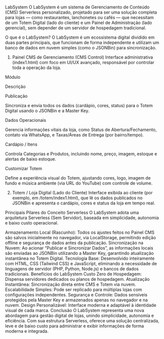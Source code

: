 LabSystem
O LabSystem é um sistema de Gerenciamento de Conteúdo (CMS) Serverless personalizado, projetado para ser uma solução completa para lojas — como restaurantes, lanchonetes ou cafés — que necessitam de um Totem Digital (lado do cliente) e um Painel de Administração (lado gerencial), sem depender de um servidor de hospedagem tradicional.

O que é o LabSystem?
O LabSystem é um ecossistema digital dividido em duas partes principais, que funcionam de forma independente e utilizam um banco de dados em nuvem simples (como o JSONBin) para sincronização.

1. Painel CMS de Gerenciamento (CMS Control)
Interface administrativa (index1.html) com foco em UI/UX avançado, responsável por controlar toda a operação da loja.

Módulo

Descrição

Publicação

Sincroniza e envia todos os dados (cardápio, cores, status) para o Totem Digital usando o JSONBin e a Master Key.

Dados Operacionais

Gerencia informações vitais da loja, como Status de Abertura/Fechamento, contato via WhatsApp, e Taxas/Áreas de Entrega (por bairro/tempo).

Cardápio / Itens

Controla Categorias e Produtos, incluindo nome, preço, imagem, estoque e alertas de baixo estoque.

Customizar Totem

Define a experiência visual do Totem, ajustando cores, logo, imagem de fundo e música ambiente (via URL do YouTube) com controle de volume.

2. Totem / Loja Digital (Lado do Cliente)
Interface exibida ao cliente (por exemplo, em /totem/index1.html), que lê os dados publicados no JSONBin e apresenta o cardápio, cores e status da loja em tempo real.

Principais Pilares do Conceito Serverless
O LabSystem adota uma arquitetura Serverless (Sem Servidor), baseada em simplicidade, autonomia e baixo custo operacional.

Armazenamento Local (Rascunho): Todos os ajustes feitos no Painel CMS são salvos inicialmente no navegador, via LocalStorage, permitindo edição offline e segurança de dados antes da publicação.
Sincronização na Nuvem: Ao acionar “Publicar e Sincronizar Dados”, as informações locais são enviadas ao JSONBin utilizando a Master Key, garantindo atualização instantânea no Totem Digital.
Tecnologia Base: Desenvolvido inteiramente com HTML, CSS (Tailwind CSS) e JavaScript, eliminando a necessidade de linguagens de servidor (PHP, Python, Node.js) e bancos de dados tradicionais.
Benefícios do LabSystem
Custo Zero de Hospedagem: Dispensa servidores dedicados ou planos de hospedagem.
Atualização Instantânea: Sincronização direta entre CMS e Totem via nuvem.
Escalabilidade Simples: Pode ser replicado para múltiplas lojas com configurações independentes.
Segurança e Controle: Dados sensíveis protegidos pela Master Key e armazenados apenas no navegador e na nuvem.
Design Personalizável: Interface moderna e adaptável à identidade visual de cada marca.
Conclusão
O LabSystem representa uma nova abordagem para gestão digital de lojas, unindo simplicidade, autonomia e eficiência.
Com sua estrutura Serverless, oferece uma solução centralizada, leve e de baixo custo para administrar e exibir informações de forma moderna e integrada.
